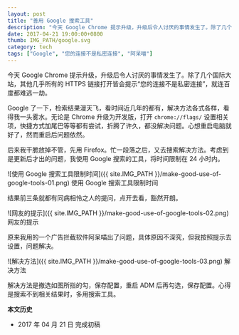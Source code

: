 ```yaml
---
layout: post
title: "善用 Google 搜索工具"
description: "今天 Google Chrome 提示升级，升级后令人讨厌的事情发生了。除了几个国际大站，其他几乎所有的 HTTPS 链接打开皆会提示“您的连接不是私密连接”，就连百度都难逃一劫。"
date: 2017-04-21 19:00:00+0800
thumb: IMG_PATH/google.svg
category: tech
tags: ["Google", "您的连接不是私密连接", "阿呆喵"]
---
```


今天 Google Chrome 提示升级，升级后令人讨厌的事情发生了。除了几个国际大站，其他几乎所有的 HTTPS 链接打开皆会提示“您的连接不是私密连接”，就连百度都难逃一劫。

Google 了一下，检索结果漫天飞，看时间近几年的都有，解决方法各式各样，看得我一头雾水。无论是 Chrome 升级为开发版，打开 `chrome://flags/` 设置相关项，快捷方式加尾巴等等都有尝试，折腾了许久，都没解决问题。心想重启电脑就好了，然而重启后问题依然。

后来我干脆放掉不管，先用 Firefox。忙一段落之后，又去搜索解决方法。考虑到是更新后才出的问题，我使用 Google 搜索的工具，将时间限制在 24 小时内。

![使用 Google 搜索工具限制时间]({{ site.IMG_PATH }}/make-good-use-of-google-tools-01.png)
使用 Google 搜索工具限制时间

结果前三条就都有同病相怜之人的提问，点开去看，豁然开朗。

![网友的提示]({{ site.IMG_PATH }}/make-good-use-of-google-tools-02.png)
网友的提示

原来我用的一个广告拦截软件阿呆喵出了问题，具体原因不深究，但我按照提示去设置，问题解决。

![解决方法]({{ site.IMG_PATH }}/make-good-use-of-google-tools-03.png)
解决方法

解决方法是撤选如图所指的勾，保存配置，重启 ADM 后再勾选，保存配置。心得是搜索不到相关结果时，多用搜索工具。

**本文历史**

* 2017 年 04 月 21 日 完成初稿
